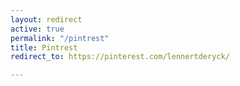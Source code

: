 ```yaml
---
layout: redirect
active: true
permalink: "/pintrest"
title: Pintrest
redirect_to: https://pinterest.com/lennertderyck/

---
```

